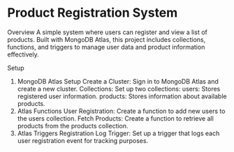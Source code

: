 # Product Registration System
Overview
A simple system where users can register and view a list of products. Built with MongoDB Atlas, this project includes collections, functions, and triggers to manage user data and product information effectively.

Setup
1. MongoDB Atlas Setup
Create a Cluster: Sign in to MongoDB Atlas and create a new cluster.
Collections: Set up two collections:
users: Stores registered user information.
products: Stores information about available products.
2. Atlas Functions
User Registration: Create a function to add new users to the users collection.
Fetch Products: Create a function to retrieve all products from the products collection.
3. Atlas Triggers
Registration Log Trigger: Set up a trigger that logs each user registration event for tracking purposes.
